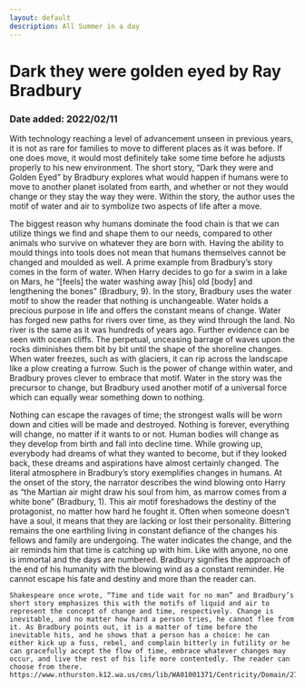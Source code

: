```yaml
---
layout: default
description: All Summer in a day
---
```

# Dark they were golden eyed by Ray Bradbury
### Date added: 2022/02/11

With technology reaching a level of advancement unseen in previous years, it is not as rare for families to move to different places as it was before. If one does move, it would most definitely take some time before he adjusts properly to his new environment. The short story, “Dark they were and Golden Eyed” by Bradbury explores what would happen if humans were to move to another planet isolated from earth, and whether or not they would change or they stay the way they were. Within the story, the author uses the motif of water and air to symbolize two aspects of life after a move.

The biggest reason why humans dominate the food chain is that we can utilize things we find and shape them to our needs, compared to other animals who survive on whatever they are born with. Having the ability to mould things into tools does not mean that humans themselves cannot be changed and moulded as well. A prime example from Bradbury’s story comes in the form of water. When Harry decides to go for a swim in a lake on Mars, he “[feels] the water washing away [his] old [body] and lengthening the bones”  (Bradbury, 9). In the story, Bradbury uses the water motif to show the reader that nothing is unchangeable. Water holds a precious purpose in life and offers the constant means of change. Water has forged new paths for rivers over time, as they wind through the land. No river is the same as it was hundreds of years ago. Further evidence can be seen with ocean cliffs. The perpetual, unceasing barrage of waves upon the rocks diminishes them bit by bit until the shape of the shoreline changes. When water freezes, such as with glaciers, it can rip across the landscape like a plow creating a furrow. Such is the power of change within water, and Bradbury proves clever to embrace that motif. Water in the story was the precursor to change, but Bradbury used another motif of a universal force which can equally wear something down to nothing. 

Nothing can escape the ravages of time; the strongest walls will be worn down and cities will be made and destroyed. Nothing is forever, everything will change, no matter if it wants to or not. Human bodies will change as they develop from birth and fall into decline time. While growing up, everybody had dreams of what they wanted to become, but if they looked back, these dreams and aspirations have almost certainly changed. The literal atmosphere in Bradbury’s story exemplifies changes in humans. At the onset of the story, the narrator describes the wind blowing onto Harry as “the Martian air might draw his soul from him, as marrow comes from a white bone”  (Bradbury, 1). This air motif foreshadows the destiny of the protagonist, no matter how hard he fought it. Often when someone doesn’t have a soul, it means that they are lacking or lost their personality. Bittering remains the one earthling living in constant defiance of the changes his fellows and family are undergoing. The water indicates the change, and the air reminds him that time is catching up with him. Like with anyone, no one is immortal and the days are numbered. Bradbury signifies the approach of the end of his humanity with the blowing wind as a constant reminder. He cannot escape his fate and destiny and more than the reader can. 

	Shakespeare once wrote, “Time and tide wait for no man” and Bradbury’s short story emphasizes this with the motifs of liquid and air to represent the concept of change and time, respectively. Change is inevitable, and no matter how hard a person tries, he cannot flee from it. As Bradbury points out, it is a matter of time before the inevitable hits, and he shows that a person has a choice: he can either kick up a fuss, rebel, and complain bitterly in futility or he can gracefully accept the flow of time, embrace whatever changes may occur, and live the rest of his life more contentedly. The reader can choose from there.
	https://www.nthurston.k12.wa.us/cms/lib/WA01001371/Centricity/Domain/275/Dark%20They%20Were%20and%20Golden%20Eyed%20Full%20Text.pdf

